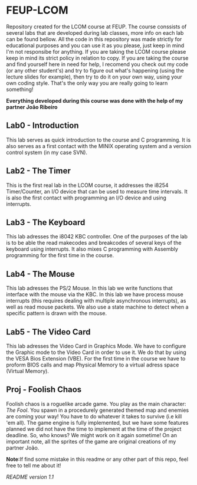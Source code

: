 # FEUP-LCOM
Repository created for the LCOM course at FEUP.
The course conssists of several labs that are developed during lab classes, more info on each lab can be found bellow.
All the code in this repository was made strictly for educational purposes and you can use it as you please, just keep in mind I'm not responsibe for anything. If you are taking the LCOM course please keep in mind its strict policy in relation to copy. If you are taking the course and find yourself here in need for help, I recomend you check out my code (or any other student's) and try to figure out what's happening (using the lecture slides for example), then try to do it on your own way, using your own coding style. That's the only way you are really going to learn something! 

**Everything developed during this course was done with the help of my partner João Ribeiro**


## Lab0 - Introduction
This lab serves as quick introduction to the course and C programming. It is also serves as a first contact with the MINIX operating system and a version control system (in my case SVN).

## Lab2 - The Timer
This is the first real lab in the LCOM course, it addresses the i8254 Timer/Counter, an I/O device that can be used to measure time intervals. It is also the first contact with programming an I/O device and using interrupts.

## Lab3 - The Keyboard 
This lab adresses the i8042 KBC controller. One of the purposes of the lab is to be able the read makecodes and breakcodes of several keys of the keyboard using interrupts. It also mixes C programming with Assembly programming for the first time in the course.

## Lab4 - The Mouse
This lab adresses the PS/2 Mouse. In this lab we write functions that interface with the mouse via the KBC. In this lab we have process mouse interrupts (this requires dealing with multiple asynchronous interrupts), as well as read mouse packets. We also use a state machine to detect when a specific pattern is drawn with the mouse.

## Lab5 - The Video Card
This lab adresses the Video Card in Graphics Mode. We have to configure the Graphic mode to the Video Card in order to use it. We do that by using the VESA Bios Extension (VBE). For the first time in the course we have to proform BIOS calls and map Physical Memory to a virtual adress space (Virtual Memory).

## Proj - Foolish Chaos
Foolish chaos is a roguelike arcade game. You play as the main character: *The Fool*. You spawn in a procedurely generated themed map and enemies are coming your way! You have to do whatever it takes to survive (i.e kill 'em all). The game engine is fully implemented, but we have some features planned we did not have the time to implement at the time of the project deadline. So, who knows? We might work on it again sometime!
On an important note, all the sprites of the game are original creations of my partner João.



**Note**:If find some mistake in this readme or any other part of this repo, feel free to tell me about it!

*README version 1.1*